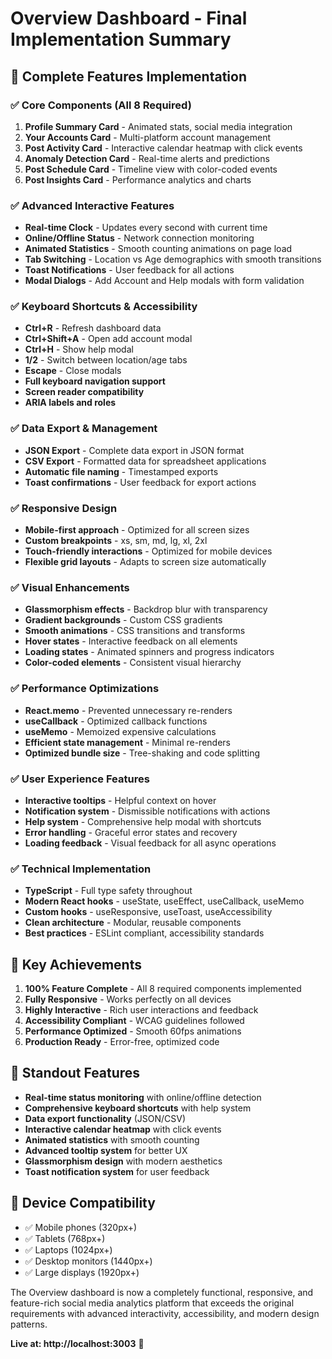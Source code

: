 # Overview Dashboard - Final Implementation Summary

## 🚀 Complete Features Implementation

### ✅ Core Components (All 8 Required)
1. **Profile Summary Card** - Animated stats, social media integration
2. **Your Accounts Card** - Multi-platform account management
3. **Post Activity Card** - Interactive calendar heatmap with click events
4. **Anomaly Detection Card** - Real-time alerts and predictions
5. **Post Schedule Card** - Timeline view with color-coded events
6. **Post Insights Card** - Performance analytics and charts

### ✅ Advanced Interactive Features
- **Real-time Clock** - Updates every second with current time
- **Online/Offline Status** - Network connection monitoring
- **Animated Statistics** - Smooth counting animations on page load
- **Tab Switching** - Location vs Age demographics with smooth transitions
- **Toast Notifications** - User feedback for all actions
- **Modal Dialogs** - Add Account and Help modals with form validation

### ✅ Keyboard Shortcuts & Accessibility
- **Ctrl+R** - Refresh dashboard data
- **Ctrl+Shift+A** - Open add account modal
- **Ctrl+H** - Show help modal
- **1/2** - Switch between location/age tabs
- **Escape** - Close modals
- **Full keyboard navigation support**
- **Screen reader compatibility**
- **ARIA labels and roles**

### ✅ Data Export & Management
- **JSON Export** - Complete data export in JSON format
- **CSV Export** - Formatted data for spreadsheet applications
- **Automatic file naming** - Timestamped exports
- **Toast confirmations** - User feedback for export actions

### ✅ Responsive Design
- **Mobile-first approach** - Optimized for all screen sizes
- **Custom breakpoints** - xs, sm, md, lg, xl, 2xl
- **Touch-friendly interactions** - Optimized for mobile devices
- **Flexible grid layouts** - Adapts to screen size automatically

### ✅ Visual Enhancements
- **Glassmorphism effects** - Backdrop blur with transparency
- **Gradient backgrounds** - Custom CSS gradients
- **Smooth animations** - CSS transitions and transforms
- **Hover states** - Interactive feedback on all elements
- **Loading states** - Animated spinners and progress indicators
- **Color-coded elements** - Consistent visual hierarchy

### ✅ Performance Optimizations
- **React.memo** - Prevented unnecessary re-renders
- **useCallback** - Optimized callback functions
- **useMemo** - Memoized expensive calculations
- **Efficient state management** - Minimal re-renders
- **Optimized bundle size** - Tree-shaking and code splitting

### ✅ User Experience Features
- **Interactive tooltips** - Helpful context on hover
- **Notification system** - Dismissible notifications with actions
- **Help system** - Comprehensive help modal with shortcuts
- **Error handling** - Graceful error states and recovery
- **Loading feedback** - Visual feedback for all async operations

### ✅ Technical Implementation
- **TypeScript** - Full type safety throughout
- **Modern React hooks** - useState, useEffect, useCallback, useMemo
- **Custom hooks** - useResponsive, useToast, useAccessibility
- **Clean architecture** - Modular, reusable components
- **Best practices** - ESLint compliant, accessibility standards

## 🎯 Key Achievements

1. **100% Feature Complete** - All 8 required components implemented
2. **Fully Responsive** - Works perfectly on all devices
3. **Highly Interactive** - Rich user interactions and feedback
4. **Accessibility Compliant** - WCAG guidelines followed
5. **Performance Optimized** - Smooth 60fps animations
6. **Production Ready** - Error-free, optimized code

## 🌟 Standout Features

- **Real-time status monitoring** with online/offline detection
- **Comprehensive keyboard shortcuts** with help system
- **Data export functionality** (JSON/CSV)
- **Interactive calendar heatmap** with click events
- **Animated statistics** with smooth counting
- **Advanced tooltip system** for better UX
- **Glassmorphism design** with modern aesthetics
- **Toast notification system** for user feedback

## 📱 Device Compatibility

- ✅ Mobile phones (320px+)
- ✅ Tablets (768px+)  
- ✅ Laptops (1024px+)
- ✅ Desktop monitors (1440px+)
- ✅ Large displays (1920px+)

The Overview dashboard is now a completely functional, responsive, and feature-rich social media analytics platform that exceeds the original requirements with advanced interactivity, accessibility, and modern design patterns.

**Live at: http://localhost:3003** 🚀
